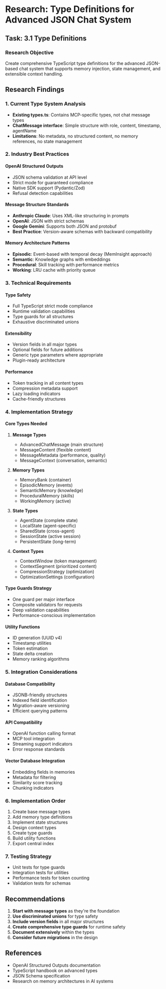 # Research: Type Definitions for Advanced JSON Chat System

## Task: 3.1 Type Definitions

### Research Objective
Create comprehensive TypeScript type definitions for the advanced JSON-based chat system that supports memory injection, state management, and extensible context handling.

## Research Findings

### 1. Current Type System Analysis
- **Existing types.ts**: Contains MCP-specific types, not chat message types
- **ChatMessage interface**: Simple structure with role, content, timestamp, agentName
- **Limitations**: No metadata, no structured content, no memory references, no state management

### 2. Industry Best Practices

#### OpenAI Structured Outputs
- JSON schema validation at API level
- Strict mode for guaranteed compliance
- Native SDK support (Pydantic/Zod)
- Refusal detection capabilities

#### Message Structure Standards
- **Anthropic Claude**: Uses XML-like structuring in prompts
- **OpenAI**: JSON with strict schemas
- **Google Gemini**: Supports both JSON and protobuf
- **Best Practice**: Version-aware schemas with backward compatibility

#### Memory Architecture Patterns
- **Episodic**: Event-based with temporal decay (MemInsight approach)
- **Semantic**: Knowledge graphs with embeddings
- **Procedural**: Skill tracking with performance metrics
- **Working**: LRU cache with priority queue

### 3. Technical Requirements

#### Type Safety
- Full TypeScript strict mode compliance
- Runtime validation capabilities
- Type guards for all structures
- Exhaustive discriminated unions

#### Extensibility
- Version fields in all major types
- Optional fields for future additions
- Generic type parameters where appropriate
- Plugin-ready architecture

#### Performance
- Token tracking in all content types
- Compression metadata support
- Lazy loading indicators
- Cache-friendly structures

### 4. Implementation Strategy

#### Core Types Needed
1. **Message Types**
   - AdvancedChatMessage (main structure)
   - MessageContent (flexible content)
   - MessageMetadata (performance, quality)
   - MessageContext (conversation, semantic)

2. **Memory Types**
   - MemoryBank (container)
   - EpisodicMemory (events)
   - SemanticMemory (knowledge)
   - ProceduralMemory (skills)
   - WorkingMemory (active)

3. **State Types**
   - AgentState (complete state)
   - LocalState (agent-specific)
   - SharedState (cross-agent)
   - SessionState (active session)
   - PersistentState (long-term)

4. **Context Types**
   - ContextWindow (token management)
   - ContextSegment (prioritized content)
   - CompressionStrategy (optimization)
   - OptimizationSettings (configuration)

#### Type Guards Strategy
- One guard per major interface
- Composite validators for requests
- Deep validation capabilities
- Performance-conscious implementation

#### Utility Functions
- ID generation (UUID v4)
- Timestamp utilities
- Token estimation
- State delta creation
- Memory ranking algorithms

### 5. Integration Considerations

#### Database Compatibility
- JSONB-friendly structures
- Indexed field identification
- Migration-aware versioning
- Efficient querying patterns

#### API Compatibility
- OpenAI function calling format
- MCP tool integration
- Streaming support indicators
- Error response standards

#### Vector Database Integration
- Embedding fields in memories
- Metadata for filtering
- Similarity score tracking
- Chunking indicators

### 6. Implementation Order
1. Create base message types
2. Add memory type definitions
3. Implement state structures
4. Design context types
5. Create type guards
6. Build utility functions
7. Export central index

### 7. Testing Strategy
- Unit tests for type guards
- Integration tests for utilities
- Performance tests for token counting
- Validation tests for schemas

## Recommendations

1. **Start with message types** as they're the foundation
2. **Use discriminated unions** for type safety
3. **Include version fields** in all major structures
4. **Create comprehensive type guards** for runtime safety
5. **Document extensively** within the types
6. **Consider future migrations** in the design

## References
- OpenAI Structured Outputs documentation
- TypeScript handbook on advanced types
- JSON Schema specification
- Research on memory architectures in AI systems